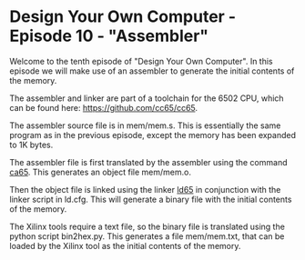 # Design Your Own Computer - Episode 10 - "Assembler"

Welcome to the tenth episode of "Design Your Own Computer".  In this episode we
will make use of an assembler to generate the initial contents of the memory.

The assembler and linker are part of a toolchain for the 6502 CPU, which can be
found here: <https://github.com/cc65/cc65>.

The assembler source file is in mem/mem.s. This is essentially the same program
as in the previous episode, except the memory has been expanded to 1K bytes.

The assembler file is first translated by the assembler using the command
[ca65](http://cc65.github.io/doc/ca65.html). This generates an object file
mem/mem.o.

Then the object file is linked using the linker
[ld65](http://cc65.github.io/doc/ld65.html) in conjunction with the linker
script in ld.cfg. This will generate a binary file with the initial contents of
the memory.

The Xilinx tools require a text file, so the binary file is translated using
the python script bin2hex.py. This generates a file mem/mem.txt, that can be
loaded by the Xilinx tool as the initial contents of the memory.
